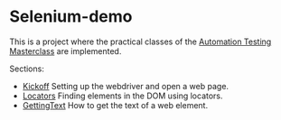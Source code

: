 # Selenium-demo
This is a project where the practical classes of the [Automation Testing Masterclass](https://www.udemy.com/course/automation-testing-masterclass/) are implemented.

Sections:
* [Kickoff](src/main/java/selenium/Kickoff.java) Setting up the webdriver and open a web page.
* [Locators](src/main/java/selenium/Locators.java) Finding elements in the DOM using locators.
* [GettingText](src/main/java/selenium/GettingText.java) How to get the text of a web element.